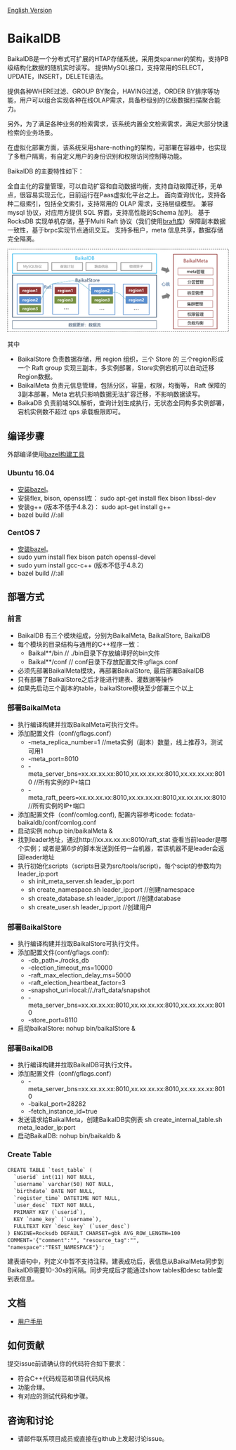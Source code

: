 [English Version](README.md)

# BaikalDB
BaikalDB是一个分布式可扩展的HTAP存储系统，采用类spanner的架构，支持PB级结构化数据的随机实时读写。
提供MySQL接口，支持常用的SELECT，UPDATE，INSERT，DELETE语法。

提供各种WHERE过滤、GROUP BY聚合，HAVING过滤，ORDER BY排序等功能，用户可以组合实现各种在线OLAP需求，具备秒级别的亿级数据扫描聚合能力。

另外，为了满足各种业务的检索需求，该系统内置全文检索需求，满足大部分快速检索的业务场景。

在虚拟化部署方面，该系统采用share-nothing的架构，可部署在容器中，也实现了多租户隔离，有自定义用户的身份识别和权限访问控制等功能。

BaikalDB 的主要特性如下：

全自主化的容量管理，可以自动扩容和自动数据均衡，支持自动故障迁移，无单点，很容易实现云化，目前运行在Paas虚拟化平台之上。
面向查询优化，支持各种二级索引，包括全文索引，支持常用的 OLAP 需求，支持层级模型。
兼容 mysql 协议，对应用方提供 SQL 界面，支持高性能的Schema 加列。
基于 RocksDB 实现单机存储，基于Multi Raft 协议（我们使用[braft库](https://github.com/brpc/braft)）保障副本数据一致性，基于brpc实现节点通讯交互。
支持多租户，meta 信息共享，数据存储完全隔离。

![BaikalDB架构简图](docs/resources/baikaldb_arch.png)

其中
* BaikalStore 负责数据存储，用 region 组织，三个 Store 的 三个region形成一个 Raft group 实现三副本，多实例部署，Store实例宕机可以自动迁移 Region数据。
* BaikalMeta 负责元信息管理，包括分区，容量，权限，均衡等， Raft 保障的3副本部署，Meta 宕机只影响数据无法扩容迁移，不影响数据读写。
* BaikaDB 负责前端SQL解析，查询计划生成执行，无状态全同构多实例部署，宕机实例数不超过 qps 承载极限即可。

## 编译步骤
外部编译使用[bazel构建工具](https://www.bazel.build)
### Ubuntu 16.04
* [安装bazel](https://docs.bazel.build/versions/master/install-ubuntu.html)。
* 安装flex, bison, openssl库：
  sudo apt-get install flex bison libssl-dev
* 安装g++ (版本不低于4.8.2)：
  sudo apt-get install g++
* bazel build //:all

### CentOS 7
* [安装bazel](https://docs.bazel.build/versions/master/install-redhat.html)。
* sudo yum install flex bison patch openssl-devel
* sudo yum install gcc-c++ (版本不低于4.8.2)
* bazel build //:all

## 部署方式
### 前言
* BaikalDB 有三个模块组成，分别为BaikalMeta, BaikalStore, BaikalDB
* 每个模块的目录结构与通用的C++程序一致：
  * Baikal**/bin  // ./bin目录下存放编译好的bin文件
  * Baikal**/conf // conf目录下存放配置文件:gflags.conf
* 必须先部署BaikalMeta模块，再部署BaikalStore, 最后部署BaikalDB
* 只有部署了BaikalStore之后才能进行建表、灌数据等操作
* 如果先启动三个副本的table，baikalStore模块至少部署三个以上

### 部署BaikalMeta
* 执行编译构建并拉取BaikalMeta可执行文件。
* 添加配置文件（conf/gflags.conf）
  * -meta_replica_number=1 //meta实例（副本）数量，线上推荐3，测试可用1
  * -meta_port=8010
  * -meta_server_bns=xx.xx.xx.xx:8010,xx.xx.xx.xx:8010,xx.xx.xx.xx:8010 //所有实例的IP+端口
  * -meta_raft_peers=xx.xx.xx.xx:8010,xx.xx.xx.xx:8010,xx.xx.xx.xx:8010 //所有实例的IP+端口
* 添加配置文件（conf/comlog.conf), 配置内容参考icode: fcdata-baikaldb/conf/comlog.conf
* 启动实例 nohup bin/baikalMeta &
* 找到leader地址，通过http://xx.xx.xx.xx:8010/raft_stat 查看当前leader是哪个实例；或者是第6步的脚本发送到任何一台机器，若该机器不是leader会返回leader地址
* 执行初始化scripts（scripts目录为src/tools/script)，每个scipt的参数均为leader_ip:port
  * sh init_meta_server.sh leader_ip:port
  * sh create_namespace.sh leader_ip:port //创建namespace
  * sh create_database.sh leader_ip:port //创建database
  * sh create_user.sh leader_ip:port //创建用户

### 部署BaikalStore
* 执行编译构建并拉取BaikalStore可执行文件。
* 添加配置文件(conf/gflags.conf):
  * -db_path=./rocks_db
  * -election_timeout_ms=10000
  * -raft_max_election_delay_ms=5000
  * -raft_election_heartbeat_factor=3
  * -snapshot_uri=local://./raft_data/snapshot
  * -meta_server_bns=xx.xx.xx.xx:8010,xx.xx.xx.xx:8010,xx.xx.xx.xx:8010
  * -store_port=8110
* 启动baikalStore: nohup bin/baikalStore &

### 部署BaikalDB
* 执行编译构建并拉取BaikalDB可执行文件。
* 添加配置文件（conf/gflags.conf）
  * -meta_server_bns=xx.xx.xx.xx:8010,xx.xx.xx.xx:8010,xx.xx.xx.xx:8010
  * -baikal_port=28282
  * -fetch_instance_id=true
* 发送请求给BaikalMeta，创建BaikalDB实例表
  sh create_internal_table.sh meta_leader_ip:port
* 启动BaikalDB: nohup bin/baikaldb &

### Create Table
```
CREATE TABLE `test_table` (
  `userid` int(11) NOT NULL,
  `username` varchar(50) NOT NULL,
  `birthdate` DATE NOT NULL,
  `register_time` DATETIME NOT NULL,
  `user_desc` TEXT NOT NULL,
  PRIMARY KEY (`userid`),
  KEY `name_key` (`username`),
  FULLTEXT KEY `desc_key` (`user_desc`)
) ENGINE=Rocksdb DEFAULT CHARSET=gbk AVG_ROW_LENGTH=100 COMMENT='{"comment":"", "resource_tag":"", "namespace":"TEST_NAMESPACE"}';
```
建表语句中，列定义中暂不支持注释。建表成功后，表信息从BaikalMeta同步到BaikalDB需要10-30s的间隔。同步完成后才能通过show tables和desc table查到表信息。

## 文档
* [用户手册](docs/cn/user_guide.md)

## 如何贡献
提交issue前请确认你的代码符合如下要求：
* 符合C++代码规范和项目代码风格
* 功能合理。
* 有对应的测试代码和步骤。

## 咨询和讨论
* 请邮件联系项目成员或直接在github上发起讨论issue。
